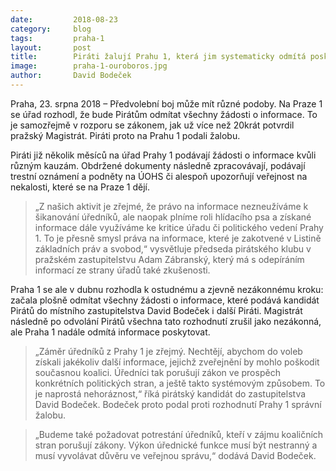 ```yaml
---
date:         2018-08-23
category:     blog
tags:         praha-1
layout:       post
title:        Piráti žalují Prahu 1, která jim systematicky odmítá poskytovat informace
image:        praha-1-ouroboros.jpg
author:       David Bodeček
---
```


Praha, 23. srpna 2018 – Předvolební boj může mít různé podoby. Na Praze 1 se úřad rozhodl, že bude Pirátům odmítat všechny žádosti o informace. To je samozřejmě v rozporu se zákonem, jak už více než 20krát potvrdil pražský Magistrát. Piráti proto na Prahu 1 podali žalobu.

Piráti již několik měsíců na úřad Prahy 1 podávají žádosti o informace kvůli různým kauzám. Obdržené dokumenty následně zpracovávají, podávají trestní oznámení a podněty na ÚOHS či alespoň upozorňují veřejnost na nekalosti, které se na Praze 1 dějí. 

> „Z našich aktivit je zřejmé, že právo na informace nezneužíváme k šikanování úředníků, ale naopak plníme roli hlídacího psa a získané informace dále využíváme ke kritice úřadu či politického vedení Prahy 1. To je přesně smysl práva na informace, které je zakotvené v Listině základních práv a svobod,“ vysvětluje předseda pirátského klubu v pražském zastupitelstvu Adam Zábranský, který má s odepíráním informací ze strany úřadů také zkušenosti.

Praha 1 se ale v dubnu rozhodla k ostudnému a zjevně nezákonnému kroku: začala plošně odmítat všechny žádosti o informace, které podává kandidát Pirátů do místního zastupitelstva David Bodeček i další Piráti. Magistrát následně po odvolání Pirátů všechna tato rozhodnutí zrušil jako nezákonná, ale Praha 1 nadále odmítá informace poskytovat. 

> „Záměr úředníků z Prahy 1 je zřejmý. Nechtějí, abychom do voleb získali jakékoliv další informace, jejichž zveřejnění by mohlo poškodit současnou koalici. Úředníci tak porušují zákon ve prospěch konkrétních politických stran, a ještě takto systémovým způsobem. To je naprostá nehoráznost,“ říká pirátský kandidát do zastupitelstva David Bodeček. Bodeček proto podal proti rozhodnutí Prahy 1 správní žalobu. 

>„Budeme také požadovat potrestání úředníků, kteří v zájmu koaličních stran porušují zákony. Výkon úřednické funkce musí být nestranný a musí vyvolávat důvěru ve veřejnou správu,“ dodává David Bodeček.


